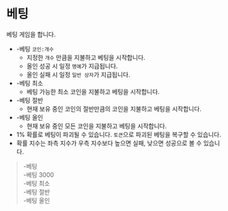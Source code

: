 # 베팅

베팅 게임을 합니다.

- -베팅 `코인:개수`
  - 지정한 `개수` 만큼을 지불하고 베팅을 시작합니다.
  - 올인 성공 시 일정 `명예`가 지급됩니다.
  - 올인 실패 시 일정 `일반 상자`가 지급됩니다.
- -베팅 최소
  - 베팅 가능한 최소 코인을 지불하고 베팅을 시작합니다.
- -베팅 절반
  - 현재 보유 중인 코인의 절반만큼의 코인을 지불하고 베팅을 시작합니다.
- -베팅 올인
  - 현재 보유 중인 모든 코인을 지불하고 베팅을 시작합니다.
- 1% 확률로 베팅이 파괴될 수 있습니다. `토큰`으로 파괴된 베팅을 복구할 수 있습니다.
- 확률 지수는 좌측 지수가 우측 지수보다 높으면 실패, 낮으면 성공으로 볼 수 있습니다.

> -베팅 \
> -베팅 3000 \
> -베팅 최소 \
> -베팅 절반 \
> -베팅 올인

